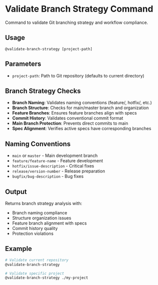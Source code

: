 # Validate Branch Strategy Command

Command to validate Git branching strategy and workflow compliance.

## Usage
`@validate-branch-strategy [project-path]`

## Parameters
- `project-path`: Path to Git repository (defaults to current directory)

## Branch Strategy Checks
- **Branch Naming**: Validates naming conventions (feature/, hotfix/, etc.)
- **Branch Structure**: Checks for main/master branch and organization
- **Feature Branches**: Ensures feature branches align with specs
- **Commit History**: Validates conventional commit format
- **Main Branch Protection**: Prevents direct commits to main
- **Spec Alignment**: Verifies active specs have corresponding branches

## Naming Conventions
- `main` or `master` - Main development branch
- `feature/feature-name` - Feature development
- `hotfix/issue-description` - Critical fixes
- `release/version-number` - Release preparation
- `bugfix/bug-description` - Bug fixes

## Output
Returns branch strategy analysis with:
- Branch naming compliance
- Structure organization issues
- Feature branch alignment with specs
- Commit history quality
- Protection violations

## Example
```bash
# Validate current repository
@validate-branch-strategy

# Validate specific project
@validate-branch-strategy ./my-project
```
